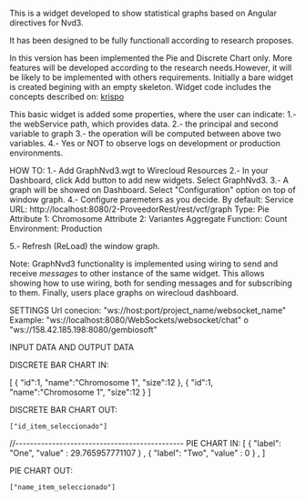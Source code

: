 This is a widget developed to show statistical graphs based on Angular directives for Nvd3.

It has been designed to be fully functionall according to research proposes.

In this version has been implemented the Pie and Discrete Chart only. More features will be developed according to the research needs.However, it will be likely to be implemented with others requirements.
Initially a bare widget is created begining with an empty skeleton. Widget code includes the concepts described on: [krispo](http://krispo.github.io/angular-nvd3/#/pieChart)

This basic widget is added some properties, where the user can indicate:
1.- the webService path, which provides data.
2.- the principal and second variable to graph
3.- the operation will be computed between above two variables.
4.- Yes or NOT to observe logs on development or production environments.


HOW TO:
1.- Add GraphNvd3.wgt to Wirecloud Resources 
2.- In your Dashboard, click Add button to add new widgets. Select GraphNvd3.
3.- A graph will be showed on Dashboard. Select "Configuration" option on top of window graph.
4.- Configure paremeters as you decide.
By default:
Service URL: http://localhost:8080/2-ProveedorRest/rest/vcf/graph
Type: Pie
Attribute 1: Chromosome
Attribute 2: Variantes
Aggregate Function: Count
Environment: Production

5.- Refresh (ReLoad) the window graph.

Note: GraphNvd3 functionality is implemented using wiring to send and receive _messages_ to other instance of the same widget. This allows showing how to use wiring, both for sending messages and for subscribing to them.
Finally, users place graphs on wirecloud dashboard.  

SETTINGS
Url conecion: "ws://host:port/project_name/websocket_name"
Example: "ws://localhost:8080/WebSockets/websocket/chat" o "ws://158.42.185.198:8080/gembiosoft"

INPUT DATA AND OUTPUT DATA

DISCRETE BAR CHART IN:

[
	{
		"id":1,
		"name":"Chromosome 1",
		"size":12
	},
	{
		"id":1,
		"name":"Chromosome 1",
		"size":12
	}
]

DISCRETE BAR CHART OUT:

	["id_item_seleccionado"]
	
//----------------------------------------------
PIE CHART IN:
[
    { 
        "label": "One",
        "value" : 29.765957771107
    } , 
    { 
       "label": "Two",
       "value" : 0
    } , 
]

PIE CHART OUT:

	["name_item_seleccionado"]
